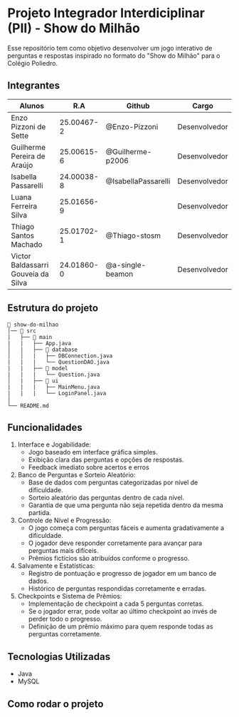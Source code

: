 # Projeto Integrador Interdiciplinar (PII) - Show do Milhão

Esse repositório tem como objetivo desenvolver um jogo interativo de perguntas e 
respostas inspirado no formato do "Show do Milhão" para o Colégio Poliedro.

## Integrantes
|Alunos                               | R.A          | Github              |Cargo          |
|-------------------------------------|--------------|---------------------|---------------|
| Enzo Pizzoni de Sette               | 25.00467-2   | @Enzo-Pizzoni       | Desenvolvedor |
| Guilherme Pereira de Araújo         | 25.00615-6   | @Guilherme-p2006    | Desenvolvedor |
| Isabella Passarelli                 | 24.00038-8   | @IsabellaPassarelli | Desenvolvedor |
| Luana Ferreira Silva                | 25.01656-9   |                     | Desenvolvedor |
| Thiago Santos Machado               | 25.01702-1   | @Thiago-stosm       | Desenvolvedor |
| Victor Baldassarri Gouveia da Silva | 24.01860-0   | @a-single-beamon    | Desenvolvedor |

## Estrutura do projeto
```
📁 show-do-milhao
│── 📁 src
|   ├── 📁 main
|   |   ├── App.java
│   |   ├── 📁 database
│   │   |   ├── DBConnection.java
|   |   |   └── QuestionDAO.java
|   |   ├── 📁 model
|   |   |   └── Question.java
│   |   ├── 📁 ui
|   |   |   ├── MainMenu.java
|   |   |   └── LoginPanel.java
│
└── README.md
```
## Funcionalidades
1. Interface e Jogabilidade:
    - Jogo baseado em interface gráfica simples.
    - Exibição clara das perguntas e opções de respostas.
    - Feedback imediato sobre acertos e erros
2. Banco de Perguntas e Sorteio Aleatório:
    - Base de dados com perguntas categorizadas por nível de dificuldade.
    - Sorteio aleatório das perguntas dentro de cada nível.
    - Garantia de que uma pergunta não seja repetida dentro da mesma partida.
3. Controle de Nível e Progressão:
    - O jogo começa com perguntas fáceis e aumenta gradativamente a dificuldade.
    - O jogador deve responder corretamente para avançar para perguntas mais difíceis.
    - Prêmios fictícios são atribuídos conforme o progresso.
4. Salvamente e Estatísticas:
    - Registro de pontuação e progresso de jogador em um banco de dados.
    - Histórico de perguntas respondidas corretamente e erradas.
5. Checkpoints e Sistema de Prêmios:
    - Implementação de checkpoint a cada 5 perguntas corretas.
    - Se o jogador errar, pode voltar ao último checkpoint ao invés de perder todo o progresso.
    - Definição de um prêmio máximo para quem responde todas as perguntas corretamente.

## Tecnologias Utilizadas
- Java
- MySQL

## Como rodar o projeto